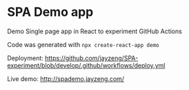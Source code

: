# SPA Demo app
Demo Single page app in React to experiment GitHub Actions

Code was generated with `npx create-react-app demo`

Deployment: https://github.com/jayzeng/SPA-experiment/blob/develop/.github/workflows/deploy.yml

Live demo: http://spademo.jayzeng.com/